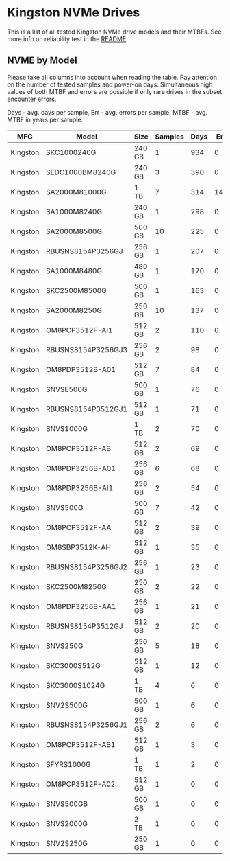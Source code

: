 Kingston NVMe Drives
====================

This is a list of all tested Kingston NVMe drive models and their MTBFs. See more
info on reliability test in the [README](https://github.com/bsdhw/SMART).

NVME by Model
------------

Please take all columns into account when reading the table. Pay attention on the
number of tested samples and power-on days. Simultaneous high values of both MTBF
and errors are possible if only rare drives in the subset encounter errors.

Days - avg. days per sample,
Err  - avg. errors per sample,
MTBF - avg. MTBF in years per sample.

| MFG       | Model              | Size   | Samples | Days  | Err   | MTBF |
|-----------|--------------------|--------|---------|-------|-------|------|
| Kingston  | SKC1000240G        | 240 GB | 1       | 934   | 0     | 2.56   |
| Kingston  | SEDC1000BM8240G    | 240 GB | 3       | 390   | 0     | 1.07   |
| Kingston  | SA2000M81000G      | 1 TB   | 7       | 314   | 145   | 0.83   |
| Kingston  | SA1000M8240G       | 240 GB | 1       | 298   | 0     | 0.82   |
| Kingston  | SA2000M8500G       | 500 GB | 10      | 225   | 0     | 0.62   |
| Kingston  | RBUSNS8154P3256GJ  | 256 GB | 1       | 207   | 0     | 0.57   |
| Kingston  | SA1000M8480G       | 480 GB | 1       | 170   | 0     | 0.47   |
| Kingston  | SKC2500M8500G      | 500 GB | 1       | 163   | 0     | 0.45   |
| Kingston  | SA2000M8250G       | 250 GB | 10      | 137   | 0     | 0.38   |
| Kingston  | OM8PCP3512F-AI1    | 512 GB | 2       | 110   | 0     | 0.30   |
| Kingston  | RBUSNS8154P3256GJ3 | 256 GB | 2       | 98    | 0     | 0.27   |
| Kingston  | OM8PDP3512B-A01    | 512 GB | 7       | 84    | 0     | 0.23   |
| Kingston  | SNVSE500G          | 500 GB | 1       | 76    | 0     | 0.21   |
| Kingston  | RBUSNS8154P3512GJ1 | 512 GB | 1       | 71    | 0     | 0.20   |
| Kingston  | SNVS1000G          | 1 TB   | 2       | 70    | 0     | 0.19   |
| Kingston  | OM8PCP3512F-AB     | 512 GB | 2       | 69    | 0     | 0.19   |
| Kingston  | OM8PDP3256B-A01    | 256 GB | 6       | 68    | 0     | 0.19   |
| Kingston  | OM8PDP3256B-AI1    | 256 GB | 2       | 54    | 0     | 0.15   |
| Kingston  | SNVS500G           | 500 GB | 7       | 42    | 0     | 0.12   |
| Kingston  | OM8PCP3512F-AA     | 512 GB | 2       | 39    | 0     | 0.11   |
| Kingston  | OM8SBP3512K-AH     | 512 GB | 1       | 35    | 0     | 0.10   |
| Kingston  | RBUSNS8154P3256GJ2 | 256 GB | 1       | 23    | 0     | 0.06   |
| Kingston  | SKC2500M8250G      | 250 GB | 2       | 22    | 0     | 0.06   |
| Kingston  | OM8PDP3256B-AA1    | 256 GB | 1       | 21    | 0     | 0.06   |
| Kingston  | RBUSNS8154P3512GJ  | 512 GB | 2       | 20    | 0     | 0.06   |
| Kingston  | SNVS250G           | 250 GB | 5       | 18    | 0     | 0.05   |
| Kingston  | SKC3000S512G       | 512 GB | 1       | 12    | 0     | 0.03   |
| Kingston  | SKC3000S1024G      | 1 TB   | 4       | 6     | 0     | 0.02   |
| Kingston  | SNV2S500G          | 500 GB | 1       | 6     | 0     | 0.02   |
| Kingston  | RBUSNS8154P3256GJ1 | 256 GB | 2       | 6     | 0     | 0.02   |
| Kingston  | OM8PCP3512F-AB1    | 512 GB | 1       | 3     | 0     | 0.01   |
| Kingston  | SFYRS1000G         | 1 TB   | 1       | 2     | 0     | 0.01   |
| Kingston  | OM8PCP3512F-A02    | 512 GB | 1       | 0     | 0     | 0.00   |
| Kingston  | SNVS500GB          | 500 GB | 1       | 0     | 0     | 0.00   |
| Kingston  | SNVS2000G          | 2 TB   | 1       | 0     | 0     | 0.00   |
| Kingston  | SNV2S250G          | 250 GB | 1       | 0     | 0     | 0.00   |
